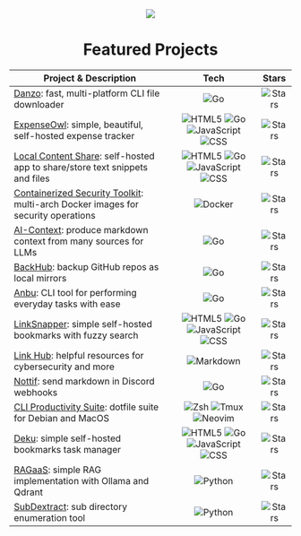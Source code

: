 <div align="center">
  <a href="https://github.com/tanq16">
    <img align="center" src="https://github-readme-stats.vercel.app/api?username=tanq16&show_icons=true&hide_border=true&custom_title=GitHub%20Stats&theme=material-palenight" />
  </a>
</div>

<div align="center">
  <h1>Featured Projects</h1>
</div>

| Project & Description | Tech | Stars |
|---------|:------:|:---------:|
| [Danzo](https://github.com/tanq16/danzo): fast, multi-platform CLI file downloader | ![Go](https://img.shields.io/badge/-%2300ADD8.svg?style=flat-square&logo=go&logoColor=white) | ![Stars](https://img.shields.io/github/stars/tanq16/danzo?style=for-the-badge&label=★&color=cfaaf9&labelColor=363a4f) |
| [ExpenseOwl](https://github.com/tanq16/expenseowl): simple, beautiful, self-hosted expense tracker | ![HTML5](https://img.shields.io/badge/-%23E8D4C3.svg?style=flat-square&logo=html5&logoColor=black) ![Go](https://img.shields.io/badge/-%2300ADD8.svg?style=flat-square&logo=go&logoColor=white) ![JavaScript](https://img.shields.io/badge/-%237C9894.svg?style=flat-square&logo=javascript&logoColor=white) ![CSS](https://img.shields.io/badge/-%23749CB8.svg?style=flat-square&logo=css&logoColor=white) | ![Stars](https://img.shields.io/github/stars/tanq16/expenseowl?style=for-the-badge&label=★&color=cfaaf9&labelColor=363a4f) |
| [Local Content Share](https://github.com/tanq16/local-content-share): self-hosted app to share/store text snippets and files | ![HTML5](https://img.shields.io/badge/-%23E8D4C3.svg?style=flat-square&logo=html5&logoColor=black) ![Go](https://img.shields.io/badge/-%2300ADD8.svg?style=flat-square&logo=go&logoColor=white) ![JavaScript](https://img.shields.io/badge/-%237C9894.svg?style=flat-square&logo=javascript&logoColor=white) ![CSS](https://img.shields.io/badge/-%23749CB8.svg?style=flat-square&logo=css&logoColor=white) | ![Stars](https://img.shields.io/github/stars/tanq16/local-content-share?style=for-the-badge&label=★&color=cfaaf9&labelColor=363a4f) |
| [Containerized Security Toolkit](https://github.com/tanq16/containerized-security-toolkit): multi-arch Docker images for security operations | ![Docker](https://img.shields.io/badge/-%232496ED.svg?style=flat-square&logo=docker&logoColor=white) | ![Stars](https://img.shields.io/github/stars/tanq16/containerized-security-toolkit?style=for-the-badge&label=★&color=cfaaf9&labelColor=363a4f) |
| [AI-Context](https://github.com/tanq16/ai-context): produce markdown context from many sources for LLMs | ![Go](https://img.shields.io/badge/-%2300ADD8.svg?style=flat-square&logo=go&logoColor=white) | ![Stars](https://img.shields.io/github/stars/tanq16/ai-context?style=for-the-badge&label=★&color=cfaaf9&labelColor=363a4f) |
| [BackHub](https://github.com/tanq16/backhub): backup GitHub repos as local mirrors | ![Go](https://img.shields.io/badge/-%2300ADD8.svg?style=flat-square&logo=go&logoColor=white) | ![Stars](https://img.shields.io/github/stars/tanq16/backhub?style=for-the-badge&label=★&color=cfaaf9&labelColor=363a4f) |
| [Anbu](https://github.com/tanq16/anbu): CLI tool for performing everyday tasks with ease | ![Go](https://img.shields.io/badge/-%2300ADD8.svg?style=flat-square&logo=go&logoColor=white) | ![Stars](https://img.shields.io/github/stars/tanq16/anbu?style=for-the-badge&label=★&color=cfaaf9&labelColor=363a4f) |
| [LinkSnapper](https://github.com/tanq16/linksnapper): simple self-hosted bookmarks with fuzzy search | ![HTML5](https://img.shields.io/badge/-%23E8D4C3.svg?style=flat-square&logo=html5&logoColor=black) ![Go](https://img.shields.io/badge/-%2300ADD8.svg?style=flat-square&logo=go&logoColor=white) ![JavaScript](https://img.shields.io/badge/-%237C9894.svg?style=flat-square&logo=javascript&logoColor=white) ![CSS](https://img.shields.io/badge/-%23749CB8.svg?style=flat-square&logo=css&logoColor=white) | ![Stars](https://img.shields.io/github/stars/tanq16/linksnapper?style=for-the-badge&label=★&color=cfaaf9&labelColor=363a4f) |
| [Link Hub](https://github.com/tanq16/link-hub): helpful resources for cybersecurity and more | ![Markdown](https://img.shields.io/badge/-%23636E7B.svg?style=flat-square&logo=markdown&logoColor=white) | ![Stars](https://img.shields.io/github/stars/tanq16/link-hub?style=for-the-badge&label=★&color=cfaaf9&labelColor=363a4f) |
| [Nottif](https://github.com/tanq16/nottif): send markdown in Discord webhooks | ![Go](https://img.shields.io/badge/-%2300ADD8.svg?style=flat-square&logo=go&logoColor=white) | ![Stars](https://img.shields.io/github/stars/tanq16/nottif?style=for-the-badge&label=★&color=cfaaf9&labelColor=363a4f) |
| [CLI Productivity Suite](https://github.com/tanq16/cli-productivity-suite): dotfile suite for Debian and MacOS | ![Zsh](https://img.shields.io/badge/-%23935B63.svg?style=flat-square&logo=gnu-bash&logoColor=white) ![Tmux](https://img.shields.io/badge/-%23446B6C.svg?style=flat-square&logo=tmux&logoColor=white) ![Neovim](https://img.shields.io/badge/-%235B657A.svg?style=flat-square&logo=neovim&logoColor=white) | ![Stars](https://img.shields.io/github/stars/tanq16/cli-productivity-suite?style=for-the-badge&label=★&color=cfaaf9&labelColor=363a4f) |
| [Deku](https://github.com/tanq16/deku): simple self-hosted bookmarks task manager | ![HTML5](https://img.shields.io/badge/-%23E8D4C3.svg?style=flat-square&logo=html5&logoColor=black) ![Go](https://img.shields.io/badge/-%2300ADD8.svg?style=flat-square&logo=go&logoColor=white) ![JavaScript](https://img.shields.io/badge/-%237C9894.svg?style=flat-square&logo=javascript&logoColor=white) ![CSS](https://img.shields.io/badge/-%23749CB8.svg?style=flat-square&logo=css&logoColor=white) | ![Stars](https://img.shields.io/github/stars/tanq16/deku?style=for-the-badge&label=★&color=cfaaf9&labelColor=363a4f) |
| [RAGaaS](https://github.com/tanq16/RAGaaS): simple RAG implementation with Ollama and Qdrant | ![Python](https://img.shields.io/badge/-%233776AB.svg?style=flat-square&logo=python&logoColor=white) | ![Stars](https://img.shields.io/github/stars/tanq16/RAGaaS?style=for-the-badge&label=★&color=cfaaf9&labelColor=363a4f) |
| [SubDextract](https://github.com/tanq16/subdextract): sub directory enumeration tool | ![Python](https://img.shields.io/badge/-%233776AB.svg?style=flat-square&logo=python&logoColor=white) | ![Stars](https://img.shields.io/github/stars/tanq16/subdextract?style=for-the-badge&label=★&color=cfaaf9&labelColor=363a4f) |
